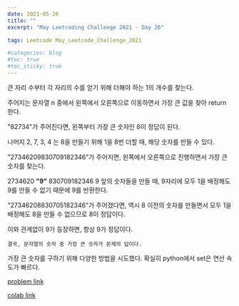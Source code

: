 ```yaml
---
date: 2021-05-26
title: ""
excerpt: "May Leetcoding Challenge 2021 - Day 26"

tags: Leetcode May_Leetcode_Challenge_2021

#categories: blog
#toc: true
#toc_sticky: true
---
```


큰 자리 수부터 각 자리의 수를 얻기 위해 더해야 하는 1의 개수를 찾는다.

주어지는 문자열 n 중에서 왼쪽에서 오른쪽으로 이동하면서 가장 큰 값을 찾아 return 한다.

"82734"가 주어진다면, 왼쪽부터 가장 큰 숫자인 8이 정답이 된다.

나머지 2, 7, 3, 4 는 8을 만들기 위해 1을 8번 더할 때, 해당 숫자를 만들 수 있다.

"27346209830709182346"가 주어지면, 왼쪽에서 오른쪽으로 진행하면서 가장 큰 숫자를 찾는다.

2734620 **"9"** 830709182346 9 앞의 숫자들을 만들 때, 9자리에 모두 1을 배정해도 9를 만들 수 없기 때문에 9를 반환한다.

"27346208830705182346"가 주어졌다면, 역시 8 이전의 숫자를 만들면서 모두 1을 배정해도 8을 만들 수 없으므로 8이 정답이다.

이와 관계없이 9가 등장하면, 항상 9가 정답이다.

    결국, 문자열의 숫자 중 가장 큰 숫자가 문제의 답이다.

가장 큰 숫자를 구하기 위해 다양한 방법을 시도했다. 확실히 python에서 set은 연산 속도가 빠르다.

<script src="https://gist.github.com/1cg2cg3cg/33b2d38d43d7bf143da74a9be732c29c.js"></script>

[problem link](https://leetcode.com/explore/challenge/card/may-leetcoding-challenge-2021/601/week-4-may-22nd-may-28th/3756/)

[colab link](https://colab.research.google.com/drive/1ge4idmGZSL-tOvR9gDSnYAGoMM3wzKM1#scrollTo=CuRUKniA_vm6)
